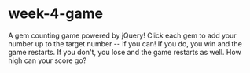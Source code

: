 # week-4-game
A gem counting game powered by jQuery! Click each gem to add your number up to the target number -- if you can!  If you do, you win and the game restarts. If you don't, you lose and the game restarts as well. How high can your score go?
